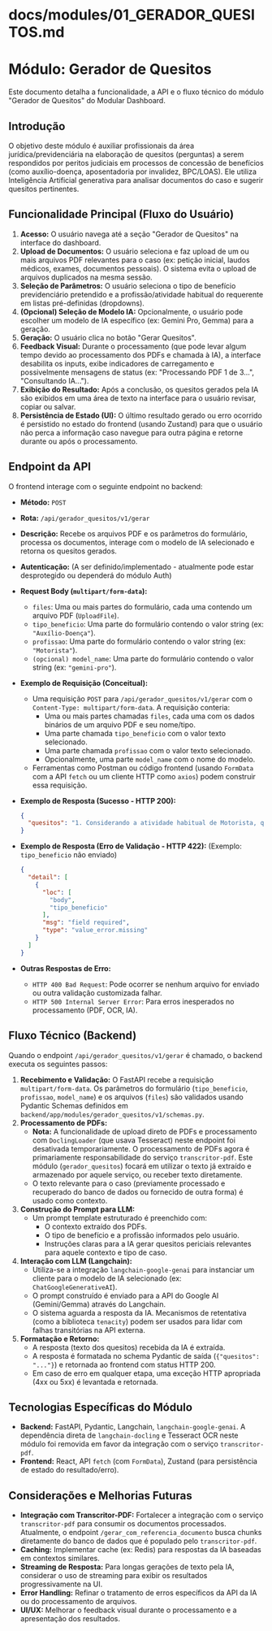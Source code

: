 # docs/modules/01_GERADOR_QUESITOS.md
# Módulo: Gerador de Quesitos

Este documento detalha a funcionalidade, a API e o fluxo técnico do módulo "Gerador de Quesitos" do Modular Dashboard.

## Introdução

O objetivo deste módulo é auxiliar profissionais da área jurídica/previdenciária na elaboração de quesitos (perguntas) a serem respondidos por peritos judiciais em processos de concessão de benefícios (como auxílio-doença, aposentadoria por invalidez, BPC/LOAS). Ele utiliza Inteligência Artificial generativa para analisar documentos do caso e sugerir quesitos pertinentes.

## Funcionalidade Principal (Fluxo do Usuário)

1.  **Acesso:** O usuário navega até a seção "Gerador de Quesitos" na interface do dashboard.
2.  **Upload de Documentos:** O usuário seleciona e faz upload de um ou mais arquivos PDF relevantes para o caso (ex: petição inicial, laudos médicos, exames, documentos pessoais). O sistema evita o upload de arquivos duplicados na mesma sessão.
3.  **Seleção de Parâmetros:** O usuário seleciona o tipo de benefício previdenciário pretendido e a profissão/atividade habitual do requerente em listas pré-definidas (dropdowns).
4.  **(Opcional) Seleção de Modelo IA:** Opcionalmente, o usuário pode escolher um modelo de IA específico (ex: Gemini Pro, Gemma) para a geração.
5.  **Geração:** O usuário clica no botão "Gerar Quesitos".
6.  **Feedback Visual:** Durante o processamento (que pode levar algum tempo devido ao processamento dos PDFs e chamada à IA), a interface desabilita os inputs, exibe indicadores de carregamento e possivelmente mensagens de status (ex: "Processando PDF 1 de 3...", "Consultando IA...").
7.  **Exibição do Resultado:** Após a conclusão, os quesitos gerados pela IA são exibidos em uma área de texto na interface para o usuário revisar, copiar ou salvar.
8.  **Persistência de Estado (UI):** O último resultado gerado ou erro ocorrido é persistido no estado do frontend (usando Zustand) para que o usuário não perca a informação caso navegue para outra página e retorne durante ou após o processamento.

## Endpoint da API

O frontend interage com o seguinte endpoint no backend:

* **Método:** `POST`
* **Rota:** `/api/gerador_quesitos/v1/gerar`
* **Descrição:** Recebe os arquivos PDF e os parâmetros do formulário, processa os documentos, interage com o modelo de IA selecionado e retorna os quesitos gerados.
* **Autenticação:** (A ser definido/implementado - atualmente pode estar desprotegido ou dependerá do módulo Auth)
* **Request Body (`multipart/form-data`):**
    * `files`: Uma ou mais partes do formulário, cada uma contendo um arquivo PDF (`UploadFile`).
    * `tipo_beneficio`: Uma parte do formulário contendo o valor string (ex: `"Auxílio-Doença"`).
    * `profissao`: Uma parte do formulário contendo o valor string (ex: `"Motorista"`).
    * `(opcional) model_name`: Uma parte do formulário contendo o valor string (ex: `"gemini-pro"`).

* **Exemplo de Requisição (Conceitual):**
    * Uma requisição `POST` para `/api/gerador_quesitos/v1/gerar` com o `Content-Type: multipart/form-data`. A requisição conteria:
        * Uma ou mais partes chamadas `files`, cada uma com os dados binários de um arquivo PDF e seu nome/tipo.
        * Uma parte chamada `tipo_beneficio` com o valor texto selecionado.
        * Uma parte chamada `profissao` com o valor texto selecionado.
        * Opcionalmente, uma parte `model_name` com o nome do modelo.
    * Ferramentas como Postman ou código frontend (usando `FormData` com a API `fetch` ou um cliente HTTP como `axios`) podem construir essa requisição.

* **Exemplo de Resposta (Sucesso - HTTP 200):**
    ```json
    {
      "quesitos": "1. Considerando a atividade habitual de Motorista, quais limitações funcionais apresentadas nos laudos médicos de fls. XX-YY impedem o exercício desta profissão?\n2. O quadro descrito no exame de imagem de fls. ZZ é compatível com o exercício da atividade de Motorista de forma contínua?\n3. ..."
    }
    ```

* **Exemplo de Resposta (Erro de Validação - HTTP 422):** (Exemplo: `tipo_beneficio` não enviado)
    ```json
    {
      "detail": [
        {
          "loc": [
            "body",
            "tipo_beneficio"
          ],
          "msg": "field required",
          "type": "value_error.missing"
        }
      ]
    }
    ```
* **Outras Respostas de Erro:**
    * `HTTP 400 Bad Request`: Pode ocorrer se nenhum arquivo for enviado ou outra validação customizada falhar.
    * `HTTP 500 Internal Server Error`: Para erros inesperados no processamento (PDF, OCR, IA).

## Fluxo Técnico (Backend)

Quando o endpoint `/api/gerador_quesitos/v1/gerar` é chamado, o backend executa os seguintes passos:

1.  **Recebimento e Validação:** O FastAPI recebe a requisição `multipart/form-data`. Os parâmetros do formulário (`tipo_beneficio`, `profissao`, `model_name`) e os arquivos (`files`) são validados usando Pydantic Schemas definidos em `backend/app/modules/gerador_quesitos/v1/schemas.py`.
2.  **Processamento de PDFs:**
    * **Nota:** A funcionalidade de upload direto de PDFs e processamento com `DoclingLoader` (que usava Tesseract) neste endpoint foi desativada temporariamente. O processamento de PDFs agora é primariamente responsabilidade do serviço `transcritor-pdf`. Este módulo (`gerador_quesitos`) focará em utilizar o texto já extraído e armazenado por aquele serviço, ou receber texto diretamente.
    * O texto relevante para o caso (previamente processado e recuperado do banco de dados ou fornecido de outra forma) é usado como contexto.
3.  **Construção do Prompt para LLM:**
    * Um prompt template estruturado é preenchido com:
        * O contexto extraído dos PDFs.
        * O tipo de benefício e a profissão informados pelo usuário.
        * Instruções claras para a IA gerar quesitos periciais relevantes para aquele contexto e tipo de caso.
4.  **Interação com LLM (Langchain):**
    * Utiliza-se a integração `langchain-google-genai` para instanciar um cliente para o modelo de IA selecionado (ex: `ChatGoogleGenerativeAI`).
    * O prompt construído é enviado para a API do Google AI (Gemini/Gemma) através do Langchain.
    * O sistema aguarda a resposta da IA. Mecanismos de retentativa (como a biblioteca `tenacity`) podem ser usados para lidar com falhas transitórias na API externa.
5.  **Formatação e Retorno:**
    * A resposta (texto dos quesitos) recebida da IA é extraída.
    * A resposta é formatada no schema Pydantic de saída (`{"quesitos": "..."}`) e retornada ao frontend com status HTTP 200.
    * Em caso de erro em qualquer etapa, uma exceção HTTP apropriada (4xx ou 5xx) é levantada e retornada.

## Tecnologias Específicas do Módulo

* **Backend:** FastAPI, Pydantic, Langchain, `langchain-google-genai`. A dependência direta de `langchain-docling` e Tesseract OCR neste módulo foi removida em favor da integração com o serviço `transcritor-pdf`.
* **Frontend:** React, API `fetch` (com `FormData`), Zustand (para persistência de estado do resultado/erro).

## Considerações e Melhorias Futuras

* **Integração com Transcritor-PDF:** Fortalecer a integração com o serviço `transcritor-pdf` para consumir os documentos processados. Atualmente, o endpoint `/gerar_com_referencia_documento` busca chunks diretamente do banco de dados que é populado pelo `transcritor-pdf`.
* **Caching:** Implementar cache (ex: Redis) para respostas da IA baseadas em contextos similares.
* **Streaming de Resposta:** Para longas gerações de texto pela IA, considerar o uso de streaming para exibir os resultados progressivamente na UI.
* **Error Handling:** Refinar o tratamento de erros específicos da API da IA ou do processamento de arquivos.
* **UI/UX:** Melhorar o feedback visual durante o processamento e a apresentação dos resultados.